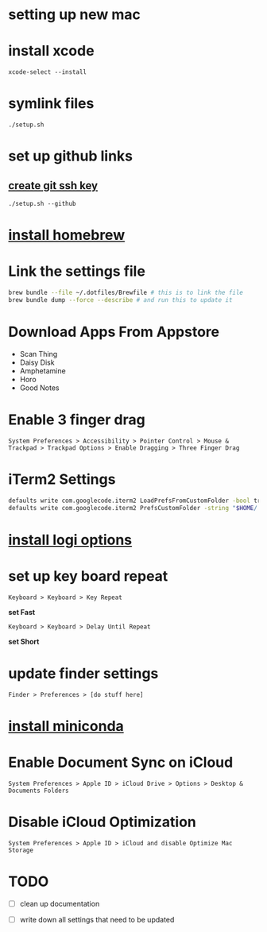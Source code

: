 # setting up new mac
# install xcode
`xcode-select --install`

# symlink files
`./setup.sh`

# set up github links
## [create git ssh key](https://docs.github.com/en/authentication/connecting-to-github-with-ssh/generating-a-new-ssh-key-and-adding-it-to-the-ssh-agent)
`./setup.sh --github`

# [install homebrew](https://brew.sh)
# Link the settings file
```sh
brew bundle --file ~/.dotfiles/Brewfile # this is to link the file
brew bundle dump --force --describe # and run this to update it
```

# Download Apps From Appstore
- Scan Thing
- Daisy Disk
- Amphetamine
- Horo
- Good Notes

# Enable 3 finger drag
`System Preferences > Accessibility > Pointer Control > Mouse & Trackpad > Trackpad Options > Enable Dragging > Three Finger Drag`

# iTerm2 Settings
```sh
defaults write com.googlecode.iterm2 LoadPrefsFromCustomFolder -bool true
defaults write com.googlecode.iterm2 PrefsCustomFolder -string "$HOME/.dotfiles/iterm2"
```

# [install logi options](https://www.logitech.com/en-us/product/options)

# set up key board repeat
`Keyboard > Keyboard > Key Repeat`

**set Fast**

`Keyboard > Keyboard > Delay Until Repeat`

**set Short**

# update finder settings
`Finder > Preferences > [do stuff here]`

# [install miniconda](https://docs.conda.io/en/latest/miniconda.html)


# Enable Document Sync on iCloud
`System Preferences > Apple ID > iCloud Drive > Options > Desktop & Documents Folders`

# Disable iCloud Optimization
`System Preferences > Apple ID > iCloud and disable Optimize Mac Storage`

# TODO

- [ ] clean up documentation

- [ ] write down all settings that need to be updated
